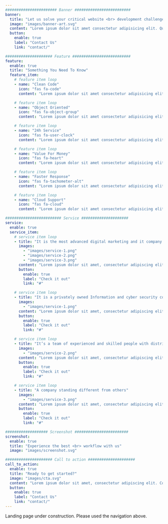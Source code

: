 ```yaml
---
####################### Banner #########################
banner:
  title: "Let us solve your critical website <br> development challenges"
  image: "images/banner-art.svg"
  content: "Lorem ipsum dolor sit amet consectetur adipisicing elit. Quam nihil enim maxime corporis cumque <br> totam aliquid nam sint inventore optio modi neque laborum officiis necessitatibus"
  button:
    enable: true
    label: "Contact Us"
    link: "contact/"

##################### Feature ##########################
feature:
  enable: true
  title: "Something You Need To Know"
  feature_item:
    # feature item loop
    - name: "Clean Code"
      icon: "fas fa-code"
      content: "Lorem ipsum dolor sit amet consectetur adipisicing elit quam nihil"

    # feature item loop
    - name: "Object Oriented"
      icon: "fas fa-object-group"
      content: "Lorem ipsum dolor sit amet consectetur adipisicing elit quam nihil"

    # feature item loop
    - name: "24h Service"
      icon: "fas fa-user-clock"
      content: "Lorem ipsum dolor sit amet consectetur adipisicing elit quam nihil"

    # feature item loop
    - name: "Value For Money"
      icon: "fas fa-heart"
      content: "Lorem ipsum dolor sit amet consectetur adipisicing elit quam nihil"

    # feature item loop
    - name: "Faster Response"
      icon: "fas fa-tachometer-alt"
      content: "Lorem ipsum dolor sit amet consectetur adipisicing elit quam nihil"

    # feature item loop
    - name: "Cloud Support"
      icon: "fas fa-cloud"
      content: "Lorem ipsum dolor sit amet consectetur adipisicing elit quam nihil"

######################### Service #####################
service:
  enable: true
  service_item:
    # service item loop
    - title: "It is the most advanced digital marketing and it company."
      images:
        - "images/service-1.png"
        - "images/service-2.png"
        - "images/service-3.png"
      content: "Lorem ipsum dolor sit amet, consectetur adipiscing elit. Consequat tristique eget amet, tempus eu at consecttur. Leo facilisi nunc viverra tellus. Ac laoreet sit vel consquat. consectetur adipiscing elit. Consequat tristique eget amet, tempus eu at consecttur. Leo facilisi nunc viverra tellus. Ac laoreet sit vel consquat."
      button:
        enable: true
        label: "Check it out"
        link: "#"

    # service item loop
    - title: "It is a privately owned Information and cyber security company"
      images:
        - "images/service-1.png"
      content: "Lorem ipsum dolor sit amet, consectetur adipiscing elit. Consequat tristique eget amet, tempus eu at consecttur. Leo facilisi nunc viverra tellus. Ac laoreet sit vel consquat. consectetur adipiscing elit. Consequat tristique eget amet, tempus eu at consecttur. Leo facilisi nunc viverra tellus. Ac laoreet sit vel consquat."
      button:
        enable: true
        label: "Check it out"
        link: "#"

    # service item loop
    - title: "It’s a team of experienced and skilled people with distributions"
      images:
        - "images/service-2.png"
      content: "Lorem ipsum dolor sit amet, consectetur adipiscing elit. Consequat tristique eget amet, tempus eu at consecttur. Leo facilisi nunc viverra tellus. Ac laoreet sit vel consquat. consectetur adipiscing elit. Consequat tristique eget amet, tempus eu at consecttur. Leo facilisi nunc viverra tellus. Ac laoreet sit vel consquat."
      button:
        enable: true
        label: "Check it out"
        link: "#"

    # service item loop
    - title: "A company standing different from others"
      images:
        - "images/service-3.png"
      content: "Lorem ipsum dolor sit amet, consectetur adipiscing elit. Consequat tristique eget amet, tempus eu at consecttur. Leo facilisi nunc viverra tellus. Ac laoreet sit vel consquat. consectetur adipiscing elit. Consequat tristique eget amet, tempus eu at consecttur. Leo facilisi nunc viverra tellus. Ac laoreet sit vel consquat."
      button:
        enable: true
        label: "Check it out"
        link: "#"

################### Screenshot ########################
screenshot:
  enable: true
  title: "Experience the best <br> workflow with us"
  image: "images/screenshot.svg"

##################### Call to action #####################
call_to_action:
  enable: true
  title: "Ready to get started?"
  image: "images/cta.svg"
  content: "Lorem ipsum dolor sit amet, consectetur adipiscing elit. Consequat tristique eget amet, tempus eu at consecttur."
  button:
    enable: true
    label: "Contact Us"
    link: "contact/"
---
```


Landing page under construction. Please used the navigation above.
